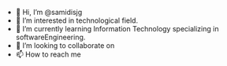 - 👋 Hi, I’m @samidisjg
- 👀 I’m interested in technological field.
- 🌱 I’m currently learning Information Technology specializing in softwareEngineering.
- 💞️ I’m looking to collaborate on 
- 📫 How to reach me 

<!---
samidisjg/samidisjg is a ✨ special ✨ repository because its `README.md` (this file) appears on your GitHub profile.
You can click the Preview link to take a look at your changes.
--->
